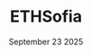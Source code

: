 ---
title: 'ETHSofia'
description: ''
date: 'September 23 2025'
endDate: 'September 25 2025'
location: 'Sofia, Bulgaria'
url: 'https://ethsofia.com'
tags: ['conference', 'hackathon']
--- 